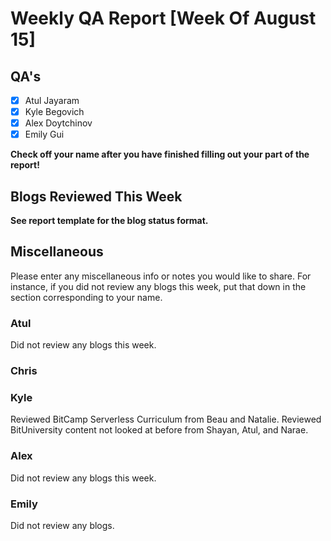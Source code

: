 # Weekly QA Report [Week Of August 15]

## QA's

- [X] Atul Jayaram
- [X] Kyle Begovich
- [X] Alex Doytchinov
- [X] Emily Gui

**Check off your name after you have finished filling out your part of the report!**

## Blogs Reviewed This Week 

**See report template for the blog status format.**


## Miscellaneous 
Please enter any miscellaneous info or notes you would like to share. For instance, if you did not review any blogs this week, put that down in the section corresponding to your name.
 
### Atul
Did not review any blogs this week.
### Chris

### Kyle
Reviewed BitCamp Serverless Curriculum from Beau and Natalie. Reviewed BitUniversity content not looked at before from Shayan, Atul, and Narae.

### Alex
Did not review any blogs this week.
### Emily
Did not review any blogs.
